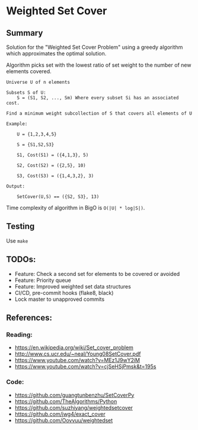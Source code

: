 Weighted Set Cover
================

## Summary
Solution for the "Weighted Set Cover Problem" using a greedy algorithm which approximates the optimal solution.

Algorithm picks set with the lowest ratio of set weight to the number of new elements covered.

```
Universe U of n elements

Subsets S of U:
    S = (S1, S2, ..., Sm) Where every subset Si has an associated cost.

Find a minimum weight subcollection of S that covers all elements of U

Example:

    U = {1,2,3,4,5}
    
    S = {S1,S2,S3}

    S1, Cost(S1) = ({4,1,3}, 5)

    S2, Cost(S2) = ({2,5}, 10)

    S3, Cost(S3) = ({1,4,3,2}, 3)

Output:

    SetCover(U,S) == ({S2, S3}, 13)
```

Time complexity of algorithm in BigO is `O(|U| * log|S|)`.

## Testing

Use `make`

## TODOs:
- Feature: Check a second set for elements to be covered or avoided
- Feature: Priority queue 
- Feature: Improved weighted set data structures
- CI/CD, pre-commit hooks (flake8, black)
- Lock master to unapproved commits

## References:

### Reading:
- https://en.wikipedia.org/wiki/Set_cover_problem
- http://www.cs.ucr.edu/~neal/Young08SetCover.pdf
- https://www.youtube.com/watch?v=MEz1J9wY2iM
- https://www.youtube.com/watch?v=cjSeHSjPmsk&t=195s

### Code:
- https://github.com/guangtunbenzhu/SetCoverPy
- https://github.com/TheAlgorithms/Python
- https://github.com/suzhiyang/weightedsetcover
- https://github.com/jwg4/exact_cover
- https://github.com/Oovvuu/weightedset
